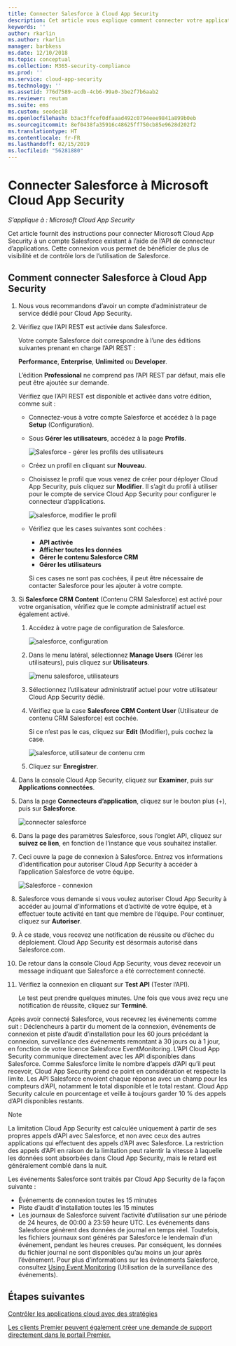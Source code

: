 ```yaml
---
title: Connecter Salesforce à Cloud App Security
description: Cet article vous explique comment connecter votre application Salesforce à Cloud App Security à l’aide du connecteur d’API, afin de bénéficier de plus de contrôle et de visibilité lors de l’utilisation.
keywords: ''
author: rkarlin
ms.author: rkarlin
manager: barbkess
ms.date: 12/10/2018
ms.topic: conceptual
ms.collection: M365-security-compliance
ms.prod: ''
ms.service: cloud-app-security
ms.technology: ''
ms.assetid: 776d7589-acdb-4cb6-99a0-3be2f7b6aab2
ms.reviewer: reutam
ms.suite: ems
ms.custom: seodec18
ms.openlocfilehash: b3ac3ffcef0dfaaad492c0794eee9841a899b0eb
ms.sourcegitcommit: 8ef0438fa35916c48625ff750cb85e9628d202f2
ms.translationtype: HT
ms.contentlocale: fr-FR
ms.lasthandoff: 02/15/2019
ms.locfileid: "56281880"
---
```

# <a name="connect-salesforce-to-microsoft-cloud-app-security"></a>Connecter Salesforce à Microsoft Cloud App Security

*S’applique à : Microsoft Cloud App Security*

Cet article fournit des instructions pour connecter Microsoft Cloud App Security à un compte Salesforce existant à l’aide de l’API de connecteur d’applications. Cette connexion vous permet de bénéficier de plus de visibilité et de contrôle lors de l’utilisation de Salesforce. 
  
## <a name="how-to-connect-salesforce-to-cloud-app-security"></a>Comment connecter Salesforce à Cloud App Security  
  
1.  Nous vous recommandons d’avoir un compte d’administrateur de service dédié pour Cloud App Security.  
  
2.  Vérifiez que l’API REST est activée dans Salesforce.  
  
     Votre compte Salesforce doit correspondre à l’une des éditions suivantes prenant en charge l’API REST :  
  
     **Performance**, **Enterprise**, **Unlimited** ou **Developer**.  
  
     L’édition **Professional** ne comprend pas l’API REST par défaut, mais elle peut être ajoutée sur demande.  
  
     Vérifiez que l’API REST est disponible et activée dans votre édition, comme suit :  
  
    -   Connectez-vous à votre compte Salesforce et accédez à la page **Setup** (Configuration).  
  
    -   Sous **Gérer les utilisateurs**, accédez à la page **Profils**.  
  
         ![Salesforce - gérer les profils des utilisateurs](./media/salesforce-manageusers-profiles.png "Salesforce - gérer les profils des utilisateurs")  
  
    -   Créez un profil en cliquant sur **Nouveau**. 
    - Choisissez le profil que vous venez de créer pour déployer Cloud App Security, puis cliquez sur **Modifier**.  Il s’agit du profil à utiliser pour le compte de service Cloud App Security pour configurer le connecteur d’applications.  
  
         ![salesforce, modifier le profil](./media/salesforce-edit-profile.png "salesforce, modifier le profil")  
  
    -   Vérifiez que les cases suivantes sont cochées :   
        - **API activée**
        - **Afficher toutes les données** 
        - **Gérer le contenu Salesforce CRM**
        - **Gérer les utilisateurs**
        
        Si ces cases ne sont pas cochées, il peut être nécessaire de contacter Salesforce pour les ajouter à votre compte.  
             
3.  Si **Salesforce CRM Content** (Contenu CRM Salesforce) est activé pour votre organisation, vérifiez que le compte administratif actuel est également activé.  
  
    1.  Accédez à votre page de configuration de Salesforce.  
  
         ![salesforce, configuration](./media/salesforce-setup.png "salesforce, configuration")  
  
    2.  Dans le menu latéral, sélectionnez **Manage Users** (Gérer les utilisateurs), puis cliquez sur **Utilisateurs**.  
  
         ![menu salesforce, utilisateurs](./media/salesforce-menu-users.png "menu salesforce, utilisateurs")  
  
    3.  Sélectionnez l’utilisateur administratif actuel pour votre utilisateur Cloud App Security dédié.  
  
    4.  Vérifiez que la case **Salesforce CRM Content User** (Utilisateur de contenu CRM Salesforce) est cochée.  
  
         Si ce n’est pas le cas, cliquez sur **Edit** (Modifier), puis cochez la case.  
  
         ![salesforce, utilisateur de contenu crm](./media/salesforce-crm-content-user.png "salesforce, utilisateur de contenu crm")  
  
    5.  Cliquez sur **Enregistrer**.  
  
4.  Dans la console Cloud App Security, cliquez sur **Examiner**, puis sur **Applications connectées**.  
  
5.  Dans la page **Connecteurs d’application**, cliquez sur le bouton plus (+), puis sur **Salesforce**.  
  
     ![connecter salesforce](./media/connect-salesforce.png "connecter salesforce")  
  
6.  Dans la page des paramètres Salesforce, sous l’onglet API, cliquez sur **suivez ce lien**, en fonction de l’instance que vous souhaitez installer.  
  
7.  Ceci ouvre la page de connexion à Salesforce. Entrez vos informations d’identification pour autoriser Cloud App Security à accéder à l’application Salesforce de votre équipe.  
  
     ![Salesforce - connexion](./media/salesforce-logon.png "Salesforce - connexion")  
  
8.  Salesforce vous demande si vous voulez autoriser Cloud App Security à accéder au journal d’informations et d’activité de votre équipe, et à effectuer toute activité en tant que membre de l’équipe. Pour continuer, cliquez sur **Autoriser**.  
  
9. À ce stade, vous recevez une notification de réussite ou d’échec du déploiement. Cloud App Security est désormais autorisé dans Salesforce.com.  
  
10. De retour dans la console Cloud App Security, vous devez recevoir un message indiquant que Salesforce a été correctement connecté.  
  
11. Vérifiez la connexion en cliquant sur **Test API** (Tester l’API).  
  
     Le test peut prendre quelques minutes. Une fois que vous avez reçu une notification de réussite, cliquez sur **Terminé**.  
  
  
Après avoir connecté Salesforce, vous recevrez les événements comme suit : Déclencheurs à partir du moment de la connexion, événements de connexion et piste d’audit d’installation pour les 60 jours précédant la connexion, surveillance des événements remontant à 30 jours ou à 1 jour, en fonction de votre licence Salesforce EventMonitoring. L’API Cloud App Security communique directement avec les API disponibles dans Salesforce. Comme Salesforce limite le nombre d’appels d’API qu’il peut recevoir, Cloud App Security prend ce point en considération et respecte la limite. Les API Salesforce envoient chaque réponse avec un champ pour les compteurs d’API, notamment le total disponible et le total restant. Cloud App Security calcule en pourcentage et veille à toujours garder 10 % des appels d’API disponibles restants. 

> [!NOTE]
> La limitation Cloud App Security est calculée uniquement à partir de ses propres appels d’API avec Salesforce, et non avec ceux des autres applications qui effectuent des appels d’API avec Salesforce.
> La restriction des appels d’API en raison de la limitation peut ralentir la vitesse à laquelle les données sont absorbées dans Cloud App Security, mais le retard est généralement comblé dans la nuit.


Les événements Salesforce sont traités par Cloud App Security de la façon suivante : 
  
- Événements de connexion toutes les 15 minutes
- Piste d’audit d’installation toutes les 15 minutes
- Les journaux de Salesforce suivent l’activité d’utilisation sur une période de 24 heures, de 00:00 à 23:59 heure UTC. Les événements dans Salesforce génèrent des données de journal en temps réel. Toutefois, les fichiers journaux sont générés par Salesforce le lendemain d’un événement, pendant les heures creuses. Par conséquent, les données du fichier journal ne sont disponibles qu’au moins un jour après l’événement. Pour plus d’informations sur les événements Salesforce, consultez [Using Event Monitoring](https://developer.salesforce.com/docs/atlas.en-us.api_rest.meta/api_rest/using_resources_event_log_files.htm) (Utilisation de la surveillance des événements).


## <a name="next-steps"></a>Étapes suivantes  
[Contrôler les applications cloud avec des stratégies](control-cloud-apps-with-policies.md)   

[Les clients Premier peuvent également créer une demande de support directement dans le portail Premier.](https://premier.microsoft.com/)  
  
  

